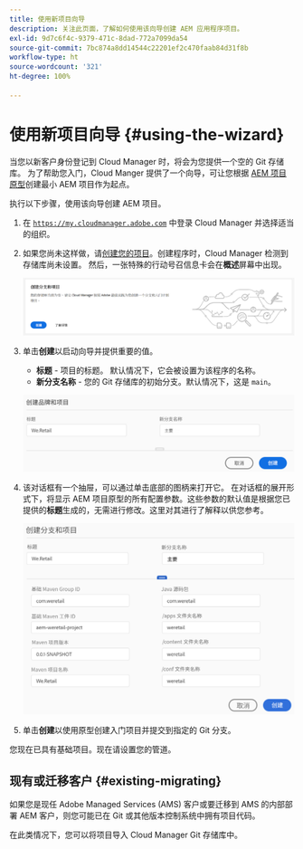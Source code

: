 ```yaml
---
title: 使用新项目向导
description: 关注此页面，了解如何使用该向导创建 AEM 应用程序项目。
exl-id: 9d7c6f4c-9379-471c-8dad-772a7099da54
source-git-commit: 7bc874a8dd14544c22201ef2c470faab84d31f8b
workflow-type: ht
source-wordcount: '321'
ht-degree: 100%

---
```



# 使用新项目向导 {#using-the-wizard}

当您以新客户身份登记到 Cloud Manager 时，将会为您提供一个空的 Git 存储库。 为了帮助您入门，Cloud Manger 提供了一个向导，可让您根据 [AEM 项目原型](https://github.com/adobe/aem-project-archetype)创建最小 AEM 项目作为起点。

执行以下步骤，使用该向导创建 AEM 项目。

1. 在 [`https://my.cloudmanager.adobe.com`](https://my.cloudmanager.adobe.com) 中登录 Cloud Manager 并选择适当的组织。

1. 如果您尚未这样做，请[创建您的项目](program-setup.md)。创建程序时，Cloud Manager 检测到存储库尚未设置。 然后，一张特殊的行动号召信息卡会在&#x200B;**概述**&#x200B;屏幕中出现。

   ![创建项目 CTA](/help/assets/image2018-10-3_14-29-44.png)

1. 单击&#x200B;**创建**&#x200B;以启动向导并提供重要的值。

   * **标题** - 项目的标题。 默认情况下，它会被设置为该程序的名称。
   * **新分支名称** - 您的 Git 存储库的初始分支。默认情况下，这是 `main`。

   ![项目值](/help/assets/screen_shot_2018-10-08at55825am.png)

1. 该对话框有一个抽屉，可以通过单击底部的图柄来打开它。 在对话框的展开形式下，将显示 AEM 项目原型的所有配置参数。这些参数的默认值是根据您已提供的&#x200B;**标题**&#x200B;生成的，无需进行修改。这里对其进行了解释以供您参考。

   ![详细的原型参数](/help/assets/screen_shot_2018-10-08at60032am.png)

1. 单击&#x200B;**创建**&#x200B;以使用原型创建入门项目并提交到指定的 Git 分支。

您现在已具有基础项目。现在请设置您的管道。

## 现有或迁移客户 {#existing-migrating}

如果您是现任 Adobe Managed Services (AMS) 客户或要迁移到 AMS 的内部部署 AEM 客户，则您可能已在 Git 或其他版本控制系统中拥有项目代码。

在此类情况下，您可以将项目导入 Cloud Manager Git 存储库中。
